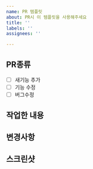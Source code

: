 ```yaml
---
name: PR 템플릿
about: PR시 이 템플릿을 사용해주세요
title: ''
labels: ''
assignees: ''

---
```


<!--
필요하지 않은 사항은 지우고 사용해주세요
-->

## PR종류

- [ ] 새기능 추가
- [ ] 기능 수정
- [ ] 버그수정

## 작업한 내용

## 변경사항

## 스크린샷

